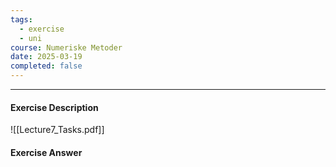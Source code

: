 ```yaml
---
tags:
  - exercise
  - uni
course: Numeriske Metoder
date: 2025-03-19
completed: false
---
```

--- 
#### Exercise Description
![[Lecture7_Tasks.pdf]]


#### Exercise Answer